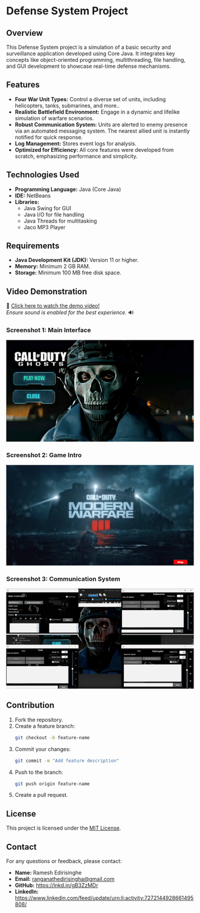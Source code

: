 # Defense System Project

## Overview
This Defense System project is a simulation of a basic security and surveillance application developed using Core Java. It integrates key concepts like object-oriented programming, multithreading, file handling, and GUI development to showcase real-time defense mechanisms.

## Features
- **Four War Unit Types:**  Control a diverse set of units, including helicopters, tanks, submarines, and more..
- **Realistic Battlefield Environment:**  Engage in a dynamic and lifelike simulation of warfare scenarios.
- **Robust Communication System:** 
Units are alerted to enemy presence via an automated messaging system.
The nearest allied unit is instantly notified for quick response.
- **Log Management:** Stores event logs for analysis.
- **Optimized for Efficiency:**  All core features were developed from scratch, emphasizing performance and simplicity.

## Technologies Used
- **Programming Language:** Java (Core Java)
- **IDE:**  NetBeans
- **Libraries:**
  - Java Swing for GUI
  - Java I/O for file handling
  - Java Threads for multitasking
  - Jaco MP3 Player

## Requirements
- **Java Development Kit (JDK):** Version 11 or higher.
- **Memory:** Minimum 2 GB RAM.
- **Storage:** Minimum 100 MB free disk space.

## Video Demonstration
🎥 <a href="https://www.linkedin.com/posts/ramesh-edirisinghe-2b070225b_corejava-gamewithjava-softwaredeveloper-activity-7272144928661495808-9X-v?utm_source=share&utm_medium=member_desktop" target="_blank">Click here to watch the demo video!</a><br>
    <em>*Ensure sound is enabled for the best experience.*</em> 🔊

### Screenshot 1: Main Interface
![Main Interface](ScreenshotMain.png)

### Screenshot 2: Game Intro
![Game Intro](ScreenshotIntro.png)

### Screenshot 3: Communication System
![Communication System](ScreenshotMainFunction.png)

## Contribution
1. Fork the repository.
2. Create a feature branch:
   ```bash
   git checkout -b feature-name
   ```
3. Commit your changes:
   ```bash
   git commit -m "Add feature description"
   ```
4. Push to the branch:
   ```bash
   git push origin feature-name
   ```
5. Create a pull request.

## License
This project is licensed under the [MIT License](LICENSE).

## Contact
For any questions or feedback, please contact:
- **Name:** Ramesh Edirisinghe
- **Email:** ranganathedirisingha@gmail.com
- **GitHub:**  https://lnkd.in/gB3ZzMDr
- **LinkedIn:** https://www.linkedin.com/feed/update/urn:li:activity:7272144928661495808/

